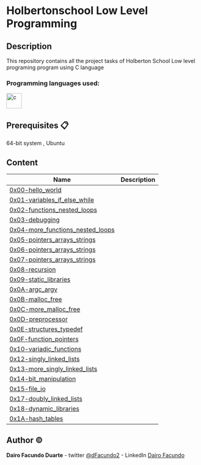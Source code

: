 # Holbertonschool Low Level Programming 

## Description

This repository contains all the project tasks of Holberton School Low level programing program using C language

<h3 align="left">Programming languages used:</h3>
<p align="left"> <a href="https://www.cprogramming.com/" target="_blank"> <img src="https://devicons.github.io/devicon/devicon.git/icons/c/c-original.svg" alt="c" width="40" height="40"/> </a> </p>

## Prerequisites 📋

64-bit system , Ubuntu 


## Content
| Name | Description |
|---|---|
|[0x00-hello_world](https://github.com/dairof7/holbertonschool-low_level_programming/tree/master/0x00-hello_world "0x00-hello_world")
|[0x01-variables_if_else_while](https://github.com/dairof7/holbertonschool-low_level_programming/tree/master/0x01-variables_if_else_while "0x01-variables_if_else_while")
|[0x02-functions_nested_loops](https://github.com/dairof7/holbertonschool-low_level_programming/tree/master/0x02-functions_nested_loops "0x02-functions_nested_loops")
|[0x03-debugging](https://github.com/dairof7/holbertonschool-low_level_programming/tree/master/0x03-debugging "0x03-debugging")
|[0x04-more_functions_nested_loops](https://github.com/dairof7/holbertonschool-low_level_programming/tree/master/0x04-more_functions_nested_loops "0x04-more_functions_nested_loops")
|[0x05-pointers_arrays_strings](https://github.com/dairof7/holbertonschool-low_level_programming/tree/master/0x05-pointers_arrays_strings "0x05-pointers_arrays_strings")
|[0x06-pointers_arrays_strings](https://github.com/dairof7/holbertonschool-low_level_programming/tree/master/0x06-pointers_arrays_strings "0x06-pointers_arrays_strings")
|[0x07-pointers_arrays_strings](https://github.com/dairof7/holbertonschool-low_level_programming/tree/master/0x07-pointers_arrays_strings "0x07-pointers_arrays_strings")
|[0x08-recursion](https://github.com/dairof7/holbertonschool-low_level_programming/tree/master/0x08-recursion "0x08-recursion")
|[0x09-static_libraries](https://github.com/dairof7/holbertonschool-low_level_programming/tree/master/0x09-static_libraries "0x09-static_libraries")
|[0x0A-argc_argv](https://github.com/dairof7/holbertonschool-low_level_programming/tree/master/0x0A-argc_argv "0x0A-argc_argv")
|[0x0B-malloc_free](https://github.com/dairof7/holbertonschool-low_level_programming/tree/master/0x0B-malloc_free "0x0B-malloc_free")
|[0x0C-more_malloc_free](https://github.com/dairof7/holbertonschool-low_level_programming/tree/master/0x0C-more_malloc_free "0x0C-more_malloc_free")
|[0x0D-preprocessor](https://github.com/dairof7/holbertonschool-low_level_programming/tree/master/0x0D-preprocessor "0x0D-preprocessor")
|[0x0E-structures_typedef](https://github.com/dairof7/holbertonschool-low_level_programming/tree/master/0x0E-structures_typedef "0x0E-structures_typedef")
|[0x0F-function_pointers](https://github.com/dairof7/holbertonschool-low_level_programming/tree/master/0x0F-function_pointers "0x0F-function_pointers")
|[0x10-variadic_functions](https://github.com/dairof7/holbertonschool-low_level_programming/tree/master/0x10-variadic_functions "0x10-variadic_functions")
|[0x12-singly_linked_lists](https://github.com/dairof7/holbertonschool-low_level_programming/tree/master/0x12-singly_linked_lists "0x12-singly_linked_lists")
|[0x13-more_singly_linked_lists](https://github.com/dairof7/holbertonschool-low_level_programming/tree/master/0x13-more_singly_linked_lists "0x13-more_singly_linked_lists")
|[0x14-bit_manipulation](https://github.com/dairof7/holbertonschool-low_level_programming/tree/master/0x14-bit_manipulation "0x14-bit_manipulation")
|[0x15-file_io](https://github.com/dairof7/holbertonschool-low_level_programming/tree/master/0x15-file_io "0x15-file_io")
|[0x17-doubly_linked_lists](https://github.com/dairof7/holbertonschool-low_level_programming/tree/master/0x17-doubly_linked_lists "0x17-doubly_linked_lists")
|[0x18-dynamic_libraries](https://github.com/dairof7/holbertonschool-low_level_programming/tree/master/0x18-dynamic_libraries "0x18-dynamic_libraries")
|[0x1A-hash_tables](https://github.com/dairof7/holbertonschool-low_level_programming/tree/master/0x1A-hash_tables "0x1A-hash_tables")

## Author :copyright:
**Dairo Facundo Duarte** - twitter [@dFacundo2](https://twitter.com/dFacundo2) - LinkedIn [Dairo Facundo](https://linkedin.com/in/dairo-facundo)
